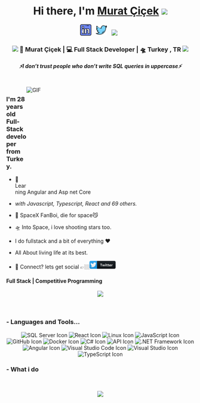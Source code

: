 


<div align="center">
   <h1>Hi there, I'm <a href="https://muratcicek.net">Murat Çiçek</a> <img src="https://media.giphy.com/media/hvRJCLFzcasrR4ia7z/giphy.gif" width="25px"> </h1>
   
</div>

<p align='center'>
   <a href="https://www.linkedin.com/in/muratcicek35/"><img height="30" src="https://raw.githubusercontent.com/8bithemant/8bithemant/master/linkedin.png?raw=true"></a>&nbsp;&nbsp;
<a href="https://x.com/FlowerWasHere"><img height="30" src="https://raw.githubusercontent.com/8bithemant/8bithemant/master/twitter.png?raw=true"></a>&nbsp;&nbsp;
<a href="https://www.facebook.com/murat1347"><img height="35" src="https://github.com/user-attachments/assets/3921e2ec-a3b8-4a5b-823e-bdabccc9b2d7"></a>&nbsp;&nbsp;


  
 </p>



<div align="center">
<h3><img src="https://media.giphy.com/media/WUlplcMpOCEmTGBtBW/giphy.gif" width="30"> 🙎 Murat Çiçek | 💻 Full Stack Developer | 🛸 Turkey , TR <img src="https://media.giphy.com/media/WUlplcMpOCEmTGBtBW/giphy.gif" width="30"></h3>
</div>


 
 <h5 align="center">
   <i>⚡️I don’t trust people who don’t write SQL queries in uppercase⚡️</i>
  </h5>
 
 
<br />
<img align="right" height="270px" width="450px" alt="GIF" src="https://media.giphy.com/media/3FjEPbKqEPhPpmC8uY/giphy.gif" />
<p align="center">
  <h3> I'm 28 years old Full-Stack developer from Turkey.</h3>
</p>

 - 🥀 Learning Angular and Asp net Core
 
 - <i>with Javascript, Typescript, React and 69 others.</i>
   
 - 🔭 SpaceX FanBoi, die for space😼

 - 🛸 Into Space, i love shooting stars too.
 
 - I do fullstack and a bit of everything :heart:
 
 - All About living life at its best.
 
 - 💬 Connect? lets get social 👉🏼[<img width=70px src="https://raw.githubusercontent.com/8bithemant/8bithemant/master/svg/social/twitter.svg" >](https://x.com/FlowerWasHere)
 
 <p align="center">
  <h4> Full Stack | Competitive Programming </h4>
   </p>

<!--  -->

<p align="center" >
<a href="https://github.com/anuraghazra/github-readme-stats"> 
  <img src="https://github-readme-stats.vercel.app/api/top-langs/?username=murat1347&layout=compact&theme=dark&hide=css,html,php,javascript&langs_count=10">

  </a>

</p>

<br />

### - Languages and Tools...

<p align="center">
  <img src="https://github.com/user-attachments/assets/2e94f7ac-ead0-4bf6-9bb6-fdb7c41bccf4" alt="SQL Server Icon" width="48" height="48">
  <img src="https://github.com/user-attachments/assets/b8c14ba6-b3e2-41ca-84e9-a2b83b4884c4" alt="React Icon" width="48" height="48">
  <img src="https://github.com/user-attachments/assets/ee9eb366-05bc-4f6d-a9fc-27d03924b740" alt="Linux Icon" width="48" height="48">
  <img src="https://github.com/user-attachments/assets/8bef6d4f-f00e-4093-aa27-3ac67b8e53af" alt="JavaScript Icon" width="48" height="48">
  <img src="https://github.com/user-attachments/assets/755cf8b8-0927-4491-bbbf-6b8a110d83c8" alt="GitHub Icon" width="50" height="50">
  <img src="https://github.com/user-attachments/assets/d6619b44-235a-4f03-ae2e-44ce0eb86468" alt="Docker Icon" width="48" height="48">
  <img src="https://github.com/user-attachments/assets/06265726-7871-4cbf-92a7-60e5e65a39b9" alt="C# Icon" width="48" height="48">
  <img src="https://github.com/user-attachments/assets/c820f811-0c7a-4838-96a4-9112d7d30340" alt="API Icon" width="48" height="48">
  <img src="https://github.com/user-attachments/assets/c614fa0d-3528-4629-ac28-3b3d85f110ca" alt=".NET Framework Icon" width="48" height="48">
  <img src="https://github.com/user-attachments/assets/27d47d8c-30cd-42a5-9bb6-11a4d8a37018" alt="Angular Icon" width="48" height="48">
  <img src="https://github.com/user-attachments/assets/4c1341b7-54cd-4424-bbe5-415bee363926" alt="Visual Studio Code Icon" width="48" height="48">
  <img src="https://github.com/user-attachments/assets/fab8560f-cfff-4059-b25a-26b3fdd1cdb4" alt="Visual Studio Icon" width="48" height="48">
  <img src="https://github.com/user-attachments/assets/71d9dc59-ce99-48ec-9678-a44fa3944107" alt="TypeScript Icon" width="48" height="48">
</p>


 ### - What i do


<br />

<p align="center">
   <img src="https://media.tenor.com/VjjwSvR2wKAAAAAM/helloworld-helloworld-print.gif" />
   </p>
   
   
<br />

</p>



